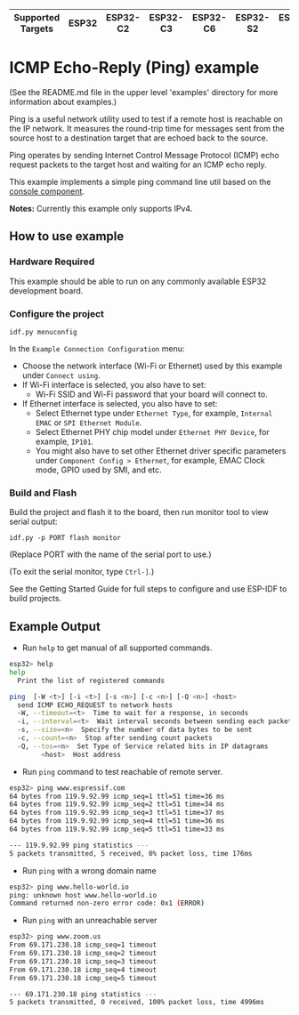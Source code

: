 | Supported Targets | ESP32 | ESP32-C2 | ESP32-C3 | ESP32-C6 | ESP32-S2 | ESP32-S3 |
| ----------------- | ----- | -------- | -------- | -------- | -------- | -------- |

# ICMP Echo-Reply (Ping) example

(See the README.md file in the upper level 'examples' directory for more information about examples.)

Ping is a useful network utility used to test if a remote host is reachable on the IP network. It measures the round-trip time for messages sent from the source host to a destination target that are echoed back to the source.

Ping operates by sending Internet Control Message Protocol (ICMP) echo request packets to the target host and waiting for an ICMP echo reply.

This example implements a simple ping command line util based on the [console component](https://docs.espressif.com/projects/esp-idf/en/latest/esp32/api-reference/system/console.html).

**Notes:** Currently this example only supports IPv4.

## How to use example

### Hardware Required

This example should be able to run on any commonly available ESP32 development board.

### Configure the project

```
idf.py menuconfig
```

In the `Example Connection Configuration` menu:

* Choose the network interface (Wi-Fi or Ethernet) used by this example under `Connect using`.
* If Wi-Fi interface is selected, you also have to set:
  * Wi-Fi SSID and Wi-Fi password that your board will connect to.
* If Ethernet interface is selected, you also have to set:
  * Select Ethernet type under `Ethernet Type`, for example, `Internal EMAC` or `SPI Ethernet Module`.
  * Select Ethernet PHY chip model under `Ethernet PHY Device`, for example, `IP101`.
  * You might also have to set other Ethernet driver specific parameters under `Component Config > Ethernet`, for example, EMAC Clock mode, GPIO used by SMI, and etc.

### Build and Flash

Build the project and flash it to the board, then run monitor tool to view serial output:

```
idf.py -p PORT flash monitor
```

(Replace PORT with the name of the serial port to use.)

(To exit the serial monitor, type ``Ctrl-]``.)

See the Getting Started Guide for full steps to configure and use ESP-IDF to build projects.

## Example Output

* Run `help` to get manual of all supported commands.

```bash
esp32> help
help
  Print the list of registered commands

ping  [-W <t>] [-i <t>] [-s <n>] [-c <n>] [-Q <n>] <host>
  send ICMP ECHO_REQUEST to network hosts
  -W, --timeout=<t>  Time to wait for a response, in seconds
  -i, --interval=<t>  Wait interval seconds between sending each packet
  -s, --size=<n>  Specify the number of data bytes to be sent
  -c, --count=<n>  Stop after sending count packets
  -Q, --tos=<n>  Set Type of Service related bits in IP datagrams
        <host>  Host address
```

* Run `ping` command to test reachable of remote server.

```bash
esp32> ping www.espressif.com
64 bytes from 119.9.92.99 icmp_seq=1 ttl=51 time=36 ms
64 bytes from 119.9.92.99 icmp_seq=2 ttl=51 time=34 ms
64 bytes from 119.9.92.99 icmp_seq=3 ttl=51 time=37 ms
64 bytes from 119.9.92.99 icmp_seq=4 ttl=51 time=36 ms
64 bytes from 119.9.92.99 icmp_seq=5 ttl=51 time=33 ms

--- 119.9.92.99 ping statistics ---
5 packets transmitted, 5 received, 0% packet loss, time 176ms
```

* Run `ping` with a wrong domain name
```bash
esp32> ping www.hello-world.io
ping: unknown host www.hello-world.io
Command returned non-zero error code: 0x1 (ERROR)
```

* Run `ping` with an unreachable server
```bash
esp32> ping www.zoom.us
From 69.171.230.18 icmp_seq=1 timeout
From 69.171.230.18 icmp_seq=2 timeout
From 69.171.230.18 icmp_seq=3 timeout
From 69.171.230.18 icmp_seq=4 timeout
From 69.171.230.18 icmp_seq=5 timeout

--- 69.171.230.18 ping statistics ---
5 packets transmitted, 0 received, 100% packet loss, time 4996ms
```

